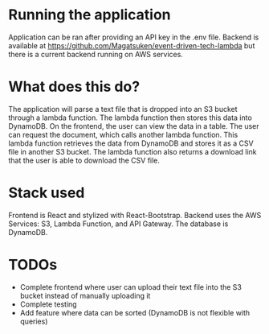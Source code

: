 # Running the application
Application can be ran after providing an API key in the .env file. Backend is available at https://github.com/Magatsuken/event-driven-tech-lambda but there is a current backend running on AWS services.

# What does this do?
The application will parse a text file that is dropped into an S3 bucket through a lambda function. The lambda function then stores this data into DynamoDB. On the frontend, the user can view the data in a table. The user can request the document, which calls another lambda function. This lambda function retrieves the data from DynamoDB and stores it as a CSV file in another S3 bucket. The lambda function also returns a download link that the user is able to download the CSV file.

# Stack used
Frontend is React and stylized with React-Bootstrap. Backend uses the AWS Services: S3, Lambda Function, and API Gateway. The database is DynamoDB.

# TODOs
- Complete frontend where user can upload their text file into the S3 bucket instead of manually uploading it
- Complete testing
- Add feature where data can be sorted (DynamoDB is not flexible with queries)
